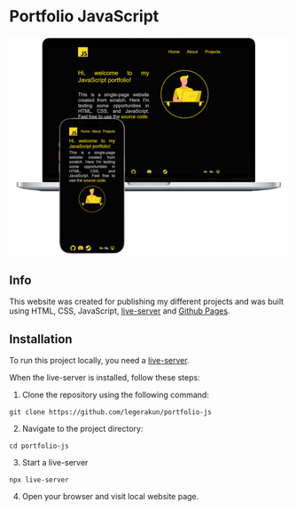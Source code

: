 # Portfolio JavaScript

![landing](https://raw.githubusercontent.com/legerakun/portfolio-js/main/assets/readme.png)

## Info

This website was created for publishing my different projects and was built using HTML, CSS, JavaScript, [live-server](https://www.npmjs.com/package/live-server") and [Github Pages](https://pages.github.com/).

## Installation

To run this project locally, you need a [live-server](https://www.npmjs.com/package/live-server").

When the live-server is installed, follow these steps:

1. Clone the repository using the following command:
   
```
git clone https://github.com/legerakun/portfolio-js
```

2. Navigate to the project directory:

```
cd portfolio-js
```

3. Start a live-server

```
npx live-server
```

4. Open your browser and visit local website page.

